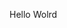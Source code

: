 Hello Wolrd




















































































































































































































































































































































































































































